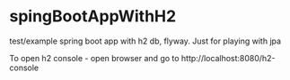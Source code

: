 # spingBootAppWithH2
test/example spring boot app with h2 db, flyway. Just for playing with jpa

To open h2 console - open browser and go to http://localhost:8080/h2-console
